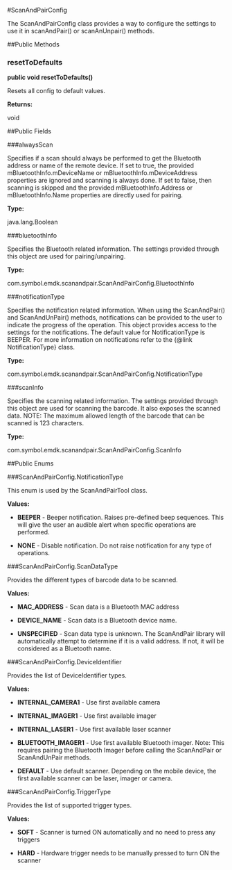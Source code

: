 #ScanAndPairConfig

The ScanAndPairConfig class provides a way to configure the settings to use it in scanAndPair() or scanAnUnpair() methods.



##Public Methods

### resetToDefaults

**public void resetToDefaults()**

Resets all config to default values.

**Returns:**

void

##Public Fields

###alwaysScan

Specifies if a scan should always be performed to get the Bluetooth address
 or name of the remote device. If set to true, the provided mBluetoothInfo.mDeviceName or 
 mBluetoothInfo.mDeviceAddress properties are ignored and scanning is always done. If set to false,
 then scanning is skipped and the provided mBluetoothInfo.Address or mBluetoothInfo.Name properties 
 are directly used for pairing.

**Type:**

java.lang.Boolean

###bluetoothInfo

Specifies the Bluetooth related information. The settings provided through this object are used 
 for pairing/unpairing.

**Type:**

com.symbol.emdk.scanandpair.ScanAndPairConfig.BluetoothInfo

###notificationType

Specifies the notification related information. When using the ScanAndPair() and ScanAndUnPair() methods,
 notifications can be provided to the user to indicate the progress of the operation. This object provides 
 access to the settings for the notifications. The default value for NotificationType is BEEPER. 
 For more information on notifications refer to the {@link NotificationType} class.

**Type:**

com.symbol.emdk.scanandpair.ScanAndPairConfig.NotificationType

###scanInfo

Specifies the scanning related information. The settings provided through this object are used for scanning
 the barcode. It also exposes the scanned data. NOTE: The maximum allowed length of the barcode that can be 
 scanned is 123 characters.

**Type:**

com.symbol.emdk.scanandpair.ScanAndPairConfig.ScanInfo

##Public Enums

###ScanAndPairConfig.NotificationType

This enum is used by the ScanAndPairTool class.

**Values:**

* **BEEPER** - Beeper notification. Raises pre-defined beep sequences. This will give the user 
 an audible alert when specific operations are performed.

* **NONE** - Disable notification. Do not raise notification for any type of operations.

###ScanAndPairConfig.ScanDataType

Provides the different types of barcode data to be scanned.

**Values:**

* **MAC_ADDRESS** - Scan data is a Bluetooth MAC address

* **DEVICE_NAME** - Scan data is a Bluetooth device name.

* **UNSPECIFIED** - Scan data type is unknown. The ScanAndPair library will automatically attempt to determine
 if it is a valid address. If not, it will be considered as a Bluetooth name.

###ScanAndPairConfig.DeviceIdentifier

Provides the list of DeviceIdentifier types.

**Values:**

* **INTERNAL_CAMERA1** - Use first available camera

* **INTERNAL_IMAGER1** - Use first available imager

* **INTERNAL_LASER1** - Use first available laser scanner

* **BLUETOOTH_IMAGER1** - Use first available Bluetooth imager. Note: This requires pairing the 
 Bluetooth Imager before calling the ScanAndPair or ScanAndUnPair methods.

* **DEFAULT** - Use default scanner. Depending on the mobile device, the first available scanner can be laser, imager or camera.

###ScanAndPairConfig.TriggerType

Provides the list of supported trigger types.

**Values:**

* **SOFT** - Scanner is turned ON automatically and no need to press any triggers

* **HARD** - Hardware trigger needs to be manually pressed to turn ON the scanner


